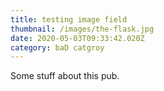 ```yaml
---
title: testing image field
thumbnail: /images/the-flask.jpg
date: 2020-05-03T09:33:42.020Z
category: baD catgroy
---
```

Some stuff about this pub.